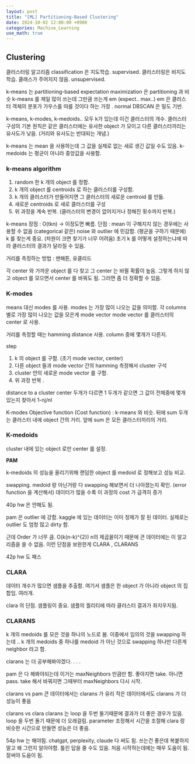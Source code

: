 ```yaml
---
layout: post
title: "[ML] Partitioning-Based Clustering"
date: 2024-10-02 12:00:00 +0900
categories: Machine_Learning
use_math: true
---
```


## **Clustering**


클러스터링 알고리즘
classification 은 지도학습. supervised. 
클러스터링은 비지도학습. 클래스가 주어지지 않음. unsupervised. 

k-means 는 partitioning-based
expectation maximization 은 partitioning 과 비슷
k-means 를 제일 많이 쓰는데 그만큼 쓰는게 em (expect.. max..)
em 은 클러스터 객체의 분포가 가우스를 따를 것이다 하는 가정 . normal
DBSCAN 은 밀도 기반. 

k-means, k-modes, k-medoids.. 
모두 k가 있는데 이건 클러스터의 개수. 
클러스터 구성의 기본 원칙은 같은 클러스터에는 유사한 object 가 모이고 다른 클러스터끼리는 유사도가 낮음. (거리와 유사도는 반대되는 개념.)

k-means 는 mean 을 사용하는데 그 값을 실제로 없는 새로 생긴 값일 수도 있음. 
k-medoids 는 평균이 아니라 중앙값을 사용함. 

### k-means algorithm

1. random 한 k 개의 object 를 정함. 
2. k 개의 object 를 centroids 로 하는 클러스터를 구성함. 
3. k 개의 클러스터가 만들어지면 그 클러스터의 새로운 centroid 를 만듦. 
4. 새로운 centroids 로 새로 클러스터를 구성
5. 위 과정을 계속 반복. (클러스터의 변경이 없어지거나 정해진 횟수까지 반복.)

k-means 장점
: O(tkn) -> 이정도면 빠름. 
단점
: mean 이 구해지지 않는 경우에는 사용할 수 없음 (categorical 같은)
noise 와 outlier 에 민감함. (평균을 구하기 때문에)
k 를 찾는게 중요. (차원이 크면 찾기가 너무 어려움)
초기 k 를 어떻게 설정하는냐에 따라 클러스터의 결과가 달라질 수 있음. 

거리를 측정하는 방법
: 맨해튼, 유클리드

각 center 와 가까운 object 를 다 찾고 그 center 는 바뀔 확률이 높음. 
그렇게 하지 않고 object 를 모으면서 center 를 바꿔도 됨. 그러면 좀 더 정확할 수 있음. 


### K-modes

means 대신 modes 를 사용. 
modes 는 가장 많이 나오는 값을 의미함. 
각 columns 별로 가장 많이 나오는 값을 모은게 mode vector
mode vector 를 클러스터의 center 로 사용. 

거리를 측정할 때는 hamming distance 사용. 
column 중에 몇개가 다른지. 

step
1. k 의 object 를 구함. (초기 mode vector, center)
2. 다른 object 들과 mode vector 간의 hamming 측정해서 cluster 구석
3. cluster 안의 새로운 mode vector 를 구함. 
4. 위 과정 반복 .

distance to a cluster center
두개가 다르면 1
두개가 같으면 그 값이 전체중에 몇개 있는지 찾아서 1-nj/nl

K-modes Objective function (Cost function)
: k-means 와 비슷. 뒤에 sum 두개는 클러스터 내에 object 간의 거리. 앞에 sum 은 모든 클러스터끼리의 거리.

### K-medoids
cluster 내에 있는 object 로만 center 를 설정. 

**PAM**


k-medoids 의 성능을 올리기위해 랜덤한 object 를 medoid 로 정해보고 성능 비교. 

swapping. 
medoid 랑 아닌거랑 다 swapping 해보면서 더 나아졌는지 확인. (error function 을 계산해서)
데이터가 많을 수록 이 과정의 cost 가 급격히 증가 

40p hw 은 안해도 됨. 

pam 은 outlier 에 강함. 
kaggle 에 있는 데이터는 이미 정제가 잘 된 데이터. 
실제로는 outlier 도 엄청 많고 dirty 함. 

근데 Order 가 너무 큼. 
O(k(n-k)^{2})
n의 제곱꼴이기 때문에 큰 데이터에는 이 알고리즘을 쓸 수 없음. 
이런 단점을 보완한게 CLARA , CLARANS

42p hw 도 패스

### CLARA

데이터 개수가 많으면 샘플을 추출함. 여기서 샘플은 한 object 가 아니라 object 의 집합임. 여러개. 

clara 의 단점. 
샘플링이 중요. 샘플의 퀄리티에 따라 클러스터 결과가 좌지우지됨. 

### CLARANS

k 개의 medoids 를 모은 것을 하나의 노드로 봄. 
이중에서 임의의 것을 swapping 하는데 ..
k 개의 medoids 중 하나를 medoid 가 아닌 것으로 swapping
하나만 다른게 neighbor 라고 함. 

clarans 는 더 공부해봐야겠다. . . . 

pam 은 다 해봐야되는데
이거는 maxNeighbors 만큼만 함. 
좋아지면 take. 아니면 pass. 
take 해서 바꿔지면 그때부터 maxNeighbors 다시 시작. 

clarans vs pam
큰 데이터에서는 clarans 가 유리
작은 데이터에서도 clarans 가 더 성능이 좋음

clarans vs clara
clarans 는 loop 을 두번 돌기때문에 결과가 더 좋은 경우가 있음. 
loop 을 두번 돌기 때문에 더 오래걸림. 
parameter 조정해서 시간을 조절해 clara 랑 비슷한 시간으로 만들면 성능은 더 좋음. 

54p hw 는 해야됨. 
chatgpt, perplexity, claude 다 써도 됨. 
쓰는건 좋은데 복붙하지 말고 왜 그런지 알아야함. 틀린 답을 줄 수도 있음. 
처음 시작하는데에는 매우 도움이 됨. 
잘써야 도움이 됨. 
